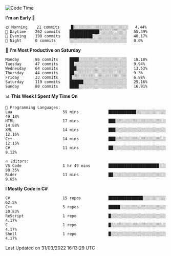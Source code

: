 <!--START_SECTION:waka-->
![Code Time](http://img.shields.io/badge/Code%20Time-762%20hrs%2048%20mins-blue)

**I'm an Early 🐤** 

```text
🌞 Morning    21 commits     █░░░░░░░░░░░░░░░░░░░░░░░░   4.44% 
🌆 Daytime    262 commits    █████████████░░░░░░░░░░░░   55.39% 
🌃 Evening    190 commits    ██████████░░░░░░░░░░░░░░░   40.17% 
🌙 Night      0 commits      ░░░░░░░░░░░░░░░░░░░░░░░░░   0.0%

```
📅 **I'm Most Productive on Saturday** 

```text
Monday       86 commits     ████░░░░░░░░░░░░░░░░░░░░░   18.18% 
Tuesday      47 commits     ██░░░░░░░░░░░░░░░░░░░░░░░   9.94% 
Wednesday    64 commits     ███░░░░░░░░░░░░░░░░░░░░░░   13.53% 
Thursday     44 commits     ██░░░░░░░░░░░░░░░░░░░░░░░   9.3% 
Friday       33 commits     █░░░░░░░░░░░░░░░░░░░░░░░░   6.98% 
Saturday     119 commits    ██████░░░░░░░░░░░░░░░░░░░   25.16% 
Sunday       80 commits     ████░░░░░░░░░░░░░░░░░░░░░   16.91%

```


📊 **This Week I Spent My Time On** 

```text
💬 Programming Languages: 
Lua                      59 mins             ████████████░░░░░░░░░░░░░   49.18% 
HTML                     17 mins             ███░░░░░░░░░░░░░░░░░░░░░░   14.88% 
XML                      14 mins             ███░░░░░░░░░░░░░░░░░░░░░░   12.16% 
C++                      14 mins             ███░░░░░░░░░░░░░░░░░░░░░░   12.15% 
C#                       11 mins             ██░░░░░░░░░░░░░░░░░░░░░░░   9.12%

🔥 Editors: 
VS Code                  1 hr 49 mins        ██████████████████████░░░   90.35% 
Rider                    11 mins             ██░░░░░░░░░░░░░░░░░░░░░░░   9.65%

```

**I Mostly Code in C#** 

```text
C#                       15 repos            ███████████████░░░░░░░░░░   62.5% 
C++                      5 repos             █████░░░░░░░░░░░░░░░░░░░░   20.83% 
ReScript                 1 repo              █░░░░░░░░░░░░░░░░░░░░░░░░   4.17% 
C                        1 repo              █░░░░░░░░░░░░░░░░░░░░░░░░   4.17% 
Shell                    1 repo              █░░░░░░░░░░░░░░░░░░░░░░░░   4.17%

```



 Last Updated on 31/03/2022 16:13:29 UTC
<!--END_SECTION:waka-->
